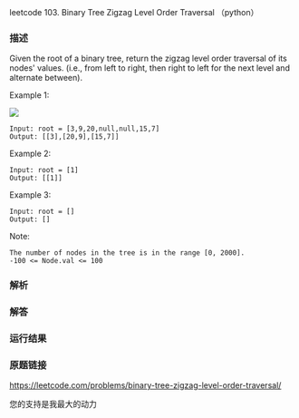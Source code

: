 leetcode 103. Binary Tree Zigzag Level Order Traversal （python）




### 描述

Given the root of a binary tree, return the zigzag level order traversal of its nodes' values. (i.e., from left to right, then right to left for the next level and alternate between).



Example 1:

![](https://assets.leetcode.com/uploads/2021/02/19/tree1.jpg)

	Input: root = [3,9,20,null,null,15,7]
	Output: [[3],[20,9],[15,7]]

	
Example 2:

	Input: root = [1]
	Output: [[1]]



Example 3:

	Input: root = []
	Output: []



Note:

	The number of nodes in the tree is in the range [0, 2000].
	-100 <= Node.val <= 100


### 解析



### 解答



### 运行结果



### 原题链接

https://leetcode.com/problems/binary-tree-zigzag-level-order-traversal/


您的支持是我最大的动力
